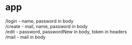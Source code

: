 # app
/login - name, password in body                           
/create - mail, name, password in body                     
/edit - password, passwordNew in body, token in headers                          
/mail - mail in body
